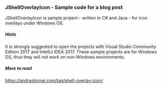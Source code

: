 ### JShellOverlayIcon - Sample code for a blog post

JShellOverlayIcon is sample project - written in C# and Java - for icon overlays under Windows OS.

##### Hints

It is strongly suggested to open the projects with Visual Studio Community Edition 2017 and IntelliJ IDEA 2017. These sample projects are for Windows OS, thus they will not work on non-Windows environments.

##### More to read

https://andrastornai.com/tag/shell-overlay-icon/
